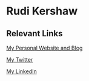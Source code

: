 # Rudi Kershaw

## Relevant Links
[My Personal Website and Blog](https://www.rudikershaw.com)

[My Twitter](https://twitter.com/rudikershaw)

[My LinkedIn](https://www.linkedin.com/in/rudikershaw/)

